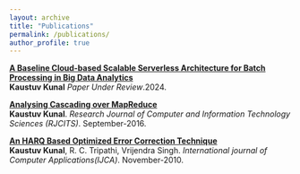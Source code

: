 ```yaml
---
layout: archive
title: "Publications"
permalink: /publications/
author_profile: true
---
```


 
<b>[A Baseline Cloud-based Scalable Serverless Architecture for Batch Processing in Big Data Analytics](/publication/bdsa)</b> <br> 
<b>Kaustuv Kunal</b>
<i>Paper Under Review</i>.2024.


<b>[Analysing Cascading over MapReduce](/publication/acom)</b> <br> 
<b>Kaustuv Kunal</b>.
<i>Research Journal of Computer and Information Technology Sciences (RJCITS)</i>. September-2016.

<b>[An HARQ Based Optimized Error Correction Technique](/publication/hboect)</b> <br> 
<b>Kaustuv Kunal</b>, R. C. Tripathi, Vrijendra Singh.
<i>International journal of Computer Applications(IJCA)</i>. November-2010.
